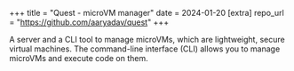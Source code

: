 +++
title = "Quest - microVM manager"
date = 2024-01-20
[extra]
repo_url = "https://github.com/aaryadav/quest"
+++

A server and a CLI tool to manage microVMs, which are lightweight, secure virtual machines.
The command-line interface (CLI) allows you to manage microVMs and execute code on them.